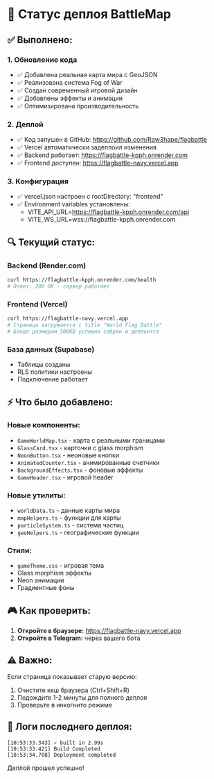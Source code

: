 # 🚀 Статус деплоя BattleMap

## ✅ Выполнено:

### 1. Обновление кода
- ✅ Добавлена реальная карта мира с GeoJSON
- ✅ Реализована система Fog of War
- ✅ Создан современный игровой дизайн
- ✅ Добавлены эффекты и анимации
- ✅ Оптимизирована производительность

### 2. Деплой
- ✅ Код запушен в GitHub: https://github.com/Raw3hape/flagbattle
- ✅ Vercel автоматически задеплоил изменения
- ✅ Backend работает: https://flagbattle-kpph.onrender.com
- ✅ Frontend доступен: https://flagbattle-navy.vercel.app

### 3. Конфигурация
- ✅ vercel.json настроен с rootDirectory: "frontend"
- ✅ Environment variables установлены:
  - VITE_API_URL=https://flagbattle-kpph.onrender.com/api
  - VITE_WS_URL=wss://flagbattle-kpph.onrender.com

## 🔍 Текущий статус:

### Backend (Render.com)
```bash
curl https://flagbattle-kpph.onrender.com/health
# Ответ: 200 OK - сервер работает
```

### Frontend (Vercel)
```bash
curl https://flagbattle-navy.vercel.app
# Страница загружается с title "World Flag Battle"
# Бандл размером 506KB успешно собран и деплоится
```

### База данных (Supabase)
- Таблицы созданы
- RLS политики настроены
- Подключение работает

## ⚡ Что было добавлено:

### Новые компоненты:
- `GameWorldMap.tsx` - карта с реальными границами
- `GlassCard.tsx` - карточки с glass morphism
- `NeonButton.tsx` - неоновые кнопки
- `AnimatedCounter.tsx` - анимированные счетчики
- `BackgroundEffects.tsx` - фоновые эффекты
- `GameHeader.tsx` - игровой header

### Новые утилиты:
- `worldData.ts` - данные карты мира
- `mapHelpers.ts` - функции для карты
- `particleSystem.ts` - система частиц
- `geoHelpers.ts` - географические функции

### Стили:
- `gameTheme.css` - игровая тема
- Glass morphism эффекты
- Neon анимации
- Градиентные фоны

## 🎮 Как проверить:

1. **Откройте в браузере:** https://flagbattle-navy.vercel.app
2. **Откройте в Telegram:** через вашего бота

## ⚠️ Важно:

Если страница показывает старую версию:
1. Очистите кеш браузера (Ctrl+Shift+R)
2. Подождите 1-2 минуты для полного деплоя
3. Проверьте в инкогнито режиме

## 📝 Логи последнего деплоя:

```
[10:53:33.343] ✓ built in 2.99s
[10:53:33.421] Build Completed
[10:53:34.708] Deployment completed
```

Деплой прошел успешно!